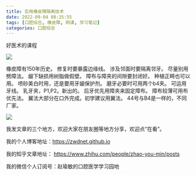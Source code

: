 ```yaml
---
title: 实用橡皮障隔离技术
date: 2022-09-04 08:35:55
tags: [口腔综合, 橡皮障, 网课, 学习笔记]
categories: 口腔综合
---
```

好医术的课程

![](https://zymblog-1258069789.cos.ap-chengdu.myqcloud.com/blog0307-dam/01.jpg)

橡皮障有150年历史。
修复时要暴露边缘线。
涉及邻面时要隔离邻牙。
尽量别用劈障法。
龈下缺损用树脂做假壁。
障布与障夹的间隙要封闭好。
种植正畸也可以用。
喷砂美白时用，还是要用牙龈保护剂。
磨牙必要时可用两个b4夹。
可运用牙线。
乳牙夹，P1,P2。新出的。
后牙优先用障夹来固定障布。
障布较薄可用布优先法。
翼法大部分在口外完成。初学建议用翼法。
44号与B4是一样的，不同厂家。

![](https://zymblog-1258069789.cos.ap-chengdu.myqcloud.com/blog0307-dam/02.jpg)




我发文章的三个地方，欢迎大家在朋友圈等地方分享，欢迎点“在看”。

我的个人博客地址：https://zwdnet.github.io

我的知乎文章地址： https://www.zhihu.com/people/zhao-you-min/posts

我的微信个人订阅号：赵瑜敏的口腔医学学习园地

